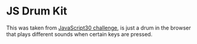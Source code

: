 # JS Drum Kit
This was taken from [JavaScript30 challenge](https://github.com/wesbos/JavaScript30), is just a drum in the browser that plays different sounds when certain keys are pressed.

